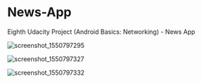 # News-App
Eighth Udacity Project (Android Basics: Networking) - News App

![screenshot_1550797295](https://user-images.githubusercontent.com/36802522/53212835-5f184400-35fb-11e9-8a0e-2fae138fb54f.png)

![screenshot_1550797327](https://user-images.githubusercontent.com/36802522/53212890-8d961f00-35fb-11e9-9cfc-639fcb0f1582.png)

![screenshot_1550797332](https://user-images.githubusercontent.com/36802522/53212930-b74f4600-35fb-11e9-87f2-eb8f4d3736b6.png)
